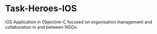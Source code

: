 Task-Heroes-IOS
===============

iOS Application in Objective-C focused on organisation management and collaboration in and between NGOs.
